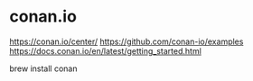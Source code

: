 # conan.io

https://conan.io/center/
https://github.com/conan-io/examples
https://docs.conan.io/en/latest/getting_started.html

brew install conan

